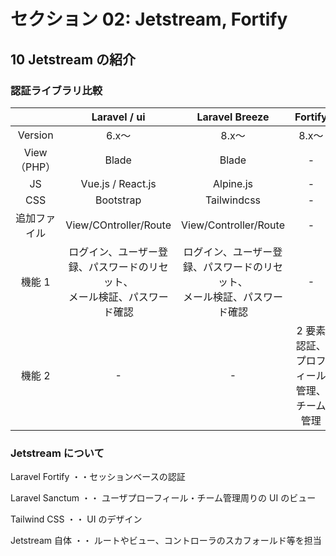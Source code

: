 # セクション 02: Jetstream, Fortify

## 10 Jetstream の紹介

### 認証ライブラリ比較

|              |                                 Laravel / ui                                 |                                Laravel Breeze                                |                   Fortify                    |       Jetstream       |
| :----------: | :--------------------------------------------------------------------------: | :--------------------------------------------------------------------------: | :------------------------------------------: | :-------------------: |
|   Version    |                                    6.x〜                                     |                                    8.x〜                                     |                    8.x〜                     |         8.x〜         |
| View（PHP）  |                                    Blade                                     |                                    Blade                                     |                      -                       |   Livewire + Blade    |
|      JS      |                              Vue.js / React.js                               |                                  Alpine.js                                   |                      -                       |  Inertia.js + Vue.js  |
|     CSS      |                                  Bootstrap                                   |                                 Tailwindcss                                  |                      -                       |      Tailwindcss      |
| 追加ファイル |                            View/COntroller/Route                             |                            View/Controller/Route                             |                      -                       | View/Controller/Route |
|    機能 1    | ログイン、ユーザー登録、パスワードのリセット、<br>メール検証、パスワード確認 | ログイン、ユーザー登録、パスワードのリセット、<br>メール検証、パスワード確認 |                      -                       |
|    機能 2    |                                      -                                       |                                      -                                       | 2 要素認証、<br>プロフィール管理、チーム管理 | API サポート(Sanctum) |

### Jetstream について

Laravel Fortify ・・セッションベースの認証<br>

Laravel Sanctum ・・ ユーザプローフィール・チーム管理周りの UI のビュー<br>

Tailwind CSS ・・ UI のデザイン<br>

Jetstream 自体 ・・ ルートやビュー、コントローラのスカフォールド等を担当<br>

